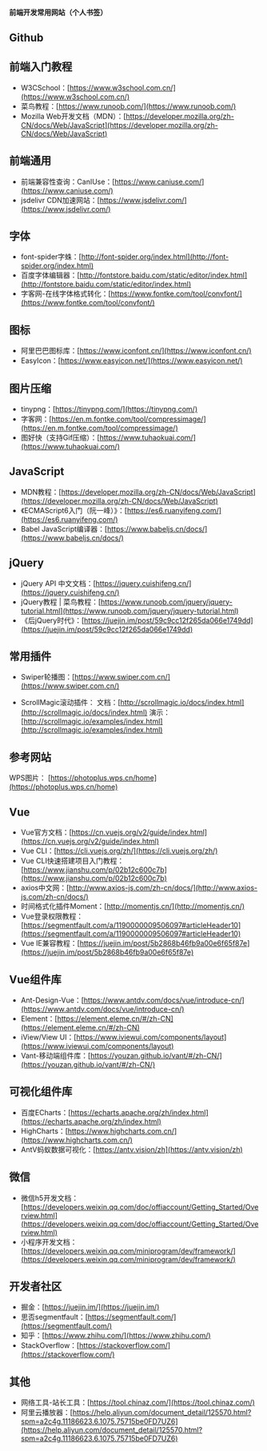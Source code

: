 #### 前端开发常用网站（个人书签）
## Github

## 前端入门教程
* W3CSchool：[https://www.w3school.com.cn/](https://www.w3school.com.cn/)
* 菜鸟教程：[https://www.runoob.com/](https://www.runoob.com/)
* Mozilla Web开发文档（MDN）：[https://developer.mozilla.org/zh-CN/docs/Web/JavaScript](https://developer.mozilla.org/zh-CN/docs/Web/JavaScript)

## 前端通用
* 前端兼容性查询：CanIUse：[https://www.caniuse.com/](https://www.caniuse.com/)
* jsdelivr CDN加速网站：[https://www.jsdelivr.com/](https://www.jsdelivr.com/)

## 字体
* font-spider字蛛：[http://font-spider.org/index.html](http://font-spider.org/index.html)
* 百度字体编辑器：[http://fontstore.baidu.com/static/editor/index.html](http://fontstore.baidu.com/static/editor/index.html)
* 字客网-在线字体格式转化：[https://www.fontke.com/tool/convfont/](https://www.fontke.com/tool/convfont/)

## 图标
* 阿里巴巴图标库：[https://www.iconfont.cn/](https://www.iconfont.cn/)
* EasyIcon：[https://www.easyicon.net/](https://www.easyicon.net/)

## 图片压缩
* tinypng：[https://tinypng.com/](https://tinypng.com/)
* 字客网：[https://en.m.fontke.com/tool/compressimage/](https://en.m.fontke.com/tool/compressimage/)
* 图好快（支持Gif压缩）：[https://www.tuhaokuai.com/](https://www.tuhaokuai.com/)

## JavaScript
* MDN教程：[https://developer.mozilla.org/zh-CN/docs/Web/JavaScript](https://developer.mozilla.org/zh-CN/docs/Web/JavaScript)
* 《ECMAScript6入门（阮一峰）》：[https://es6.ruanyifeng.com/](https://es6.ruanyifeng.com/)
* Babel JavaScript编译器：[https://www.babeljs.cn/docs/](https://www.babeljs.cn/docs/)

## jQuery
* jQuery API 中文文档：[https://jquery.cuishifeng.cn/](https://jquery.cuishifeng.cn/)
* jQuery教程 | 菜鸟教程：[https://www.runoob.com/jquery/jquery-tutorial.html](https://www.runoob.com/jquery/jquery-tutorial.html)
* 《后jQuery时代》：[https://juejin.im/post/59c9cc12f265da066e1749dd](https://juejin.im/post/59c9cc12f265da066e1749dd)

## 常用插件
* Swiper轮播图：[https://www.swiper.com.cn/](https://www.swiper.com.cn/)

* ScrollMagic滚动插件：
文档：[http://scrollmagic.io/docs/index.html](http://scrollmagic.io/docs/index.html)
演示：[http://scrollmagic.io/examples/index.html](http://scrollmagic.io/examples/index.html)

## 参考网站
WPS图片： [https://photoplus.wps.cn/home](https://photoplus.wps.cn/home)


## Vue
* Vue官方文档：[https://cn.vuejs.org/v2/guide/index.html](https://cn.vuejs.org/v2/guide/index.html)
* Vue CLI：[https://cli.vuejs.org/zh/](https://cli.vuejs.org/zh/)
* Vue CLI快速搭建项目入门教程：[https://www.jianshu.com/p/02b12c600c7b](https://www.jianshu.com/p/02b12c600c7b)
* axios中文网：[http://www.axios-js.com/zh-cn/docs/](http://www.axios-js.com/zh-cn/docs/)
* 时间格式化插件Moment：[http://momentjs.cn/](http://momentjs.cn/)
* Vue登录权限教程：[https://segmentfault.com/a/1190000009506097#articleHeader10](https://segmentfault.com/a/1190000009506097#articleHeader10)
* Vue IE兼容教程：[https://juejin.im/post/5b2868b46fb9a00e6f65f87e](https://juejin.im/post/5b2868b46fb9a00e6f65f87e)

## Vue组件库
* Ant-Design-Vue：[https://www.antdv.com/docs/vue/introduce-cn/](https://www.antdv.com/docs/vue/introduce-cn/)
* Element：[https://element.eleme.cn/#/zh-CN](https://element.eleme.cn/#/zh-CN)
* iView/View UI：[https://www.iviewui.com/components/layout](https://www.iviewui.com/components/layout)
* Vant-移动端组件库：[https://youzan.github.io/vant/#/zh-CN/](https://youzan.github.io/vant/#/zh-CN/)

## 可视化组件库
* 百度ECharts：[https://echarts.apache.org/zh/index.html](https://echarts.apache.org/zh/index.html)
* HighCharts：[https://www.highcharts.com.cn/](https://www.highcharts.com.cn/)
* AntV蚂蚁数据可视化：[https://antv.vision/zh](https://antv.vision/zh)

## 微信
* 微信h5开发文档：[https://developers.weixin.qq.com/doc/offiaccount/Getting_Started/Overview.html](https://developers.weixin.qq.com/doc/offiaccount/Getting_Started/Overview.html)
* 小程序开发文档：[https://developers.weixin.qq.com/miniprogram/dev/framework/](https://developers.weixin.qq.com/miniprogram/dev/framework/)

## 开发者社区
* 掘金：[https://juejin.im/](https://juejin.im/)
* 思否segmentfault：[https://segmentfault.com/](https://segmentfault.com/)
* 知乎：[https://www.zhihu.com/](https://www.zhihu.com/)
* StackOverflow：[https://stackoverflow.com/](https://stackoverflow.com/)

## 其他
* 网络工具-站长工具：[https://tool.chinaz.com/](https://tool.chinaz.com/)
* 阿里云播放器：[https://help.aliyun.com/document_detail/125570.html?spm=a2c4g.11186623.6.1075.75715be0FD7UZ6](https://help.aliyun.com/document_detail/125570.html?spm=a2c4g.11186623.6.1075.75715be0FD7UZ6)